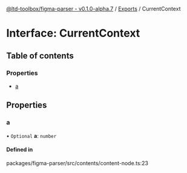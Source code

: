 [@ltd-toolbox/figma-parser - v0.1.0-alpha.7](../README.md) / [Exports](../modules.md) / CurrentContext

# Interface: CurrentContext

## Table of contents

### Properties

- [a](CurrentContext.md#a)

## Properties

### a

• `Optional` **a**: `number`

#### Defined in

packages/figma-parser/src/contents/content-node.ts:23
